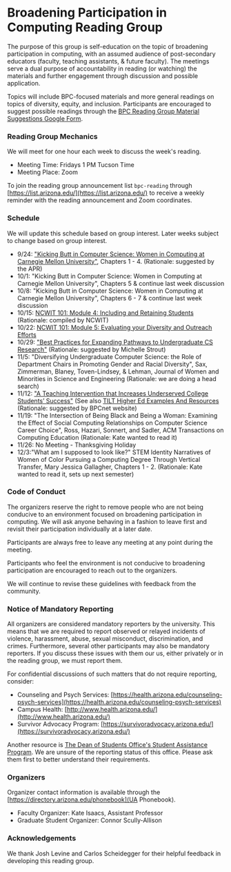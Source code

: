 # Broadening Participation in Computing Reading Group

The purpose of this group is self-education on the topic of broadening
participation in computing, with an assumed audience of post-secondary
educators (faculty, teaching assistants, & future faculty). The meetings serve
a dual purpose of accountability in reading (or watching) the materials and
further engagement through discussion and possible application. 

Topics will include BPC-focused materials and more general readings on topics
of diversity, equity, and inclusion. Participants are encouraged to suggest
possible readings through the [BPC Reading Group Material Suggestions Google Form](https://forms.gle/wpvpW5gRVtDmMUnbA).

### Reading Group Mechanics

We will meet for one hour each week to discuss the week's reading. 

- Meeting Time: Fridays 1 PM Tucson Time
- Meeting Place: Zoom

To join the reading group announcement list `bpc-reading` through
[https://list.arizona.edu/](https://list.arizona.edu/) to receive a weekly
reminder with the reading announcement and Zoom coordinates.

### Schedule

We will update this schedule based on group interest. Later weeks subject to
change based on group interest.

- 9/24: ["Kicking Butt in Computer Science: Women in Computing at Carnegie
  Mellon University"](http://www.cs.cmu.edu/~cfrieze/KickingButt.pdf), Chapters 1 - 4. (Rationale: suggested by the APR)
- 10/1: "Kicking Butt in Computer Science: Women in Computing at Carnegie
  Mellon University", Chapters 5 & continue last week discussion
- 10/8: "Kicking Butt in Computer Science: Women in Computing at Carnegie
  Mellon University", Chapters 6 - 7 & continue last week discussion
- 10/15: [NCWIT 101: Module 4: Including and Retaining Students](https://docs.google.com/presentation/d/149PY94uGMc-BEe2Hsod5Hf8wKESXlZNIaDrGwcrxUbA/edit?usp=sharing) (Rationale: compiled by NCWIT)
- 10/22: [NCWIT 101: Module 5: Evaluating your Diversity and Outreach
  Efforts](https://docs.google.com/presentation/d/1J3m20Z-xFRxEjALo6pobR-VKMEeLTx8EbQy9SvlxM30/edit?usp=sharing)
- 10/29: ["Best Practices for Expanding Pathways to Undergraduate CS
  Research"](https://cra.org/crae/wp-content/uploads/sites/3/2020/11/ScalingUndergradResearchReport-2.pdf) (Rationale: suggested by Michelle Strout)
- 11/5: "Diversifying Undergraduate Computer Science: the Role of Department Chairs in Promoting Gender and Racial Diversity", Sax, Zimmerman, Blaney,
Toven-Lindsey, & Lehman, Journal of Women and Minorities in Science and Engineering (Rationale: we are doing a head search)
- 11/12: ["A Teaching Intervention that Increases Underserved College Students’ Success"](https://www.aacu.org/peerreview/2016/winter-spring/Winkelmes) (See also [TILT Higher Ed Examples And Resources](https://tilthighered.com/tiltexamplesandresources) (Rationale: suggested by BPCnet website)
- 11/19: "The Intersection of Being Black and Being a Woman: Examining the Effect of Social Computing Relationships on Computer Science Career Choice", Ross, Hazari, Sonnert, and Sadler, ACM Transactions on Computing Education (Rationale: Kate wanted to read it)
- 11/26: No Meeting - Thanksgiving Holiday
- 12/3:"What am I supposed to look like?" STEM Identity Narratives of Women
  of Color Pursuing a Computing Degree Through Vertical Transfer, Mary Jessica
Gallagher, Chapters 1 - 2. (Rationale: Kate wanted to read it, sets up next
semester)


<!-- - 10/29: ["Diversifying Cornell CS Ph.D. Admissions"](http://www.cs.cornell.edu/~bindel/paper/diversity.pdf) (Rationale: Kate was curious) -->

### Code of Conduct

The organizers reserve the right to remove people who are not being conducive
to an environment focused on broadening participation in computing. We will
ask anyone behaving in a fashion to leave first and revisit their
participation individually at a later date.

Participants are always free to leave any meeting at any point during the
meeting.

Participants who feel the environment is not conducive to broadening
participation are encouraged to reach out to the organizers. 

We will continue to revise these guidelines with feedback from the community.


### Notice of Mandatory Reporting

All organizers are considered mandatory reporters by the university. This
means that we are required to report observed or relayed incidents of
violence, harassment, abuse, sexual misconduct, discrimination, and crimes.
Furthermore, several other participants may also be mandatory reporters. If
you discuss these issues with them our us, either privately or in the reading
group, we must report them.

For confidential discussions of such matters that do not require reporting,
consider:

- Counseling and Psych Services: [https://health.arizona.edu/counseling-psych-services](https://health.arizona.edu/counseling-psych-services)
- Campus Health: [http://www.health.arizona.edu/](http://www.health.arizona.edu/)
- Survivor Advocacy Program: [https://survivoradvocacy.arizona.edu/](https://survivoradvocacy.arizona.edu/)

Another resource is [The Dean of Students Office's Student Assistance
Program](http://deanofstudents.arizona.edu/student-assistance/students/student-assistance).
We are unsure of the reporting status of this office. Please ask them first to
better understand their requirements.


### Organizers

Organizer contact information is available through the [https://directory.arizona.edu/phonebook](UA Phonebook).

- Faculty Organizer: Kate Isaacs, Assistant Professor
- Graduate Student Organizer: Connor Scully-Allison

### Acknowledgements

We thank Josh Levine and Carlos Scheidegger for their helpful feedback in
developing this reading group.
